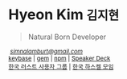 Hyeon Kim <small>김지현</small>
========
> Natural Born Developer

<small><a class="fa fa-lg fa-github" href="https://github.com/simnalamburt"></a>
<a class="fa fa-lg fa-facebook-official" href="https://www.facebook.com/simnalamburt"></a>
<a class="fa fa-lg fa-twitter" href="https://twitter.com/simnalamburt"></a>
&nbsp;_<simnalamburt@gmail.com>_
<br>
[keybase] | [gem] | [npm] | [Speaker Deck]<br>
[한국 러스트 사용자 그룹][rustkr] | [한국 하스켈 모임][haskellkr]<br>
</small>

[keybase]: https://keybase.io/simnalamburt
[gem]: https://rubygems.org/profiles/simnalamburt
[npm]: https://www.npmjs.com/~simnalamburt
[Speaker Deck]: https://speakerdeck.com/simnalamburt
[rustkr]: http://rust-kr.org
[haskellkr]: http://haskell.kr
